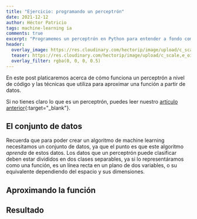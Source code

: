 ```yaml
---
title: "Ejercicio: programando un perceptrón"
date: 2021-12-12
author: Héctor Patricio
tags: machine-learning ia
comments: true
excerpt: "Programemos un perceptrón en Python para entender a fondo como funciona y poder construir sobre eso para temas más complejos."
header:
  overlay_image: https://res.cloudinary.com/hectorip/image/upload/c_scale,e_oil_paint:30,w_1400/v1618030907/arseny-togulev-MECKPoKJYjM-unsplash_nakl3a.jpg
  teaser: https://res.cloudinary.com/hectorip/image/upload/c_scale,e_oil_paint:30,w_300/v1618030907/arseny-togulev-MECKPoKJYjM-unsplash_nakl3a.jpg
  overlay_filter: rgba(0, 0, 0, 0.5)
---
```


En este post platicaremos acerca de cómo funciona un perceptrón a nivel de código y las técnicas que utiliza para aproximar una función a partir de datos.

Si no tienes claro lo que es un perceptrón, puedes leer nuestro [artículo anterior](/2021/03/25/intro-a-machine-learning-entendiendo-perceptron.html){:target="_blank"}.

## El conjunto de datos

Recuerda que para poder crear un algoritmo de machine learning necesitamos un conjunto de datos, ya que el punto es que este algoritmo _aprenda_ de estos datos. Los datos que un perceptrón puede clasificar deben estar divididos en dos clases separables, ya si lo representáramos como una función, es un línea recta en un plano de dos variables, o su equivalente dependiendo del espacio y sus dimensiones.

## Aproximando la función


## Resultado
